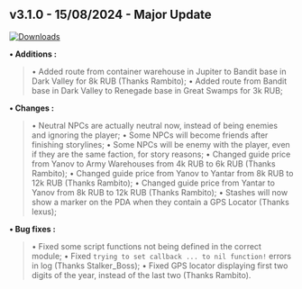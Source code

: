 ## **v3.1.0 - 15/08/2024 - Major Update**

[![Downloads](https://img.shields.io/github/downloads/nltp-ashes/Western-Goods/v3.1.0/total?label=Downloads)]()

**• Additions :**
> • Added route from container warehouse in Jupiter to Bandit base in Dark Valley for 8k RUB (Thanks Rambito);
> • Added route from Bandit base in Dark Valley to Renegade base in Great Swamps for 3k RUB;

**• Changes :**
> • Neutral NPCs are actually neutral now, instead of being enemies and ignoring the player;
> • Some NPCs will become friends after finishing storylines;
> • Some NPCs will be enemy with the player, even if they are the same faction, for story reasons;
> • Changed guide price from Yanov to Army Warehouses from 4k RUB to 6k RUB (Thanks Rambito);
> • Changed guide price from Yanov to Yantar from 8k RUB to 12k RUB (Thanks Rambito);
> • Changed guide price from Yantar to Yanov from 8k RUB to 12k RUB (Thanks Rambito);
> • Stashes will now show a marker on the PDA when they contain a GPS Locator (Thanks lexus);

**• Bug fixes :**
> • Fixed some script functions not being defined in the correct module;
> • Fixed `trying to set callback ... to nil function!` errors in log (Thanks Stalker_Boss);
> • Fixed GPS locator displaying first two digits of the year, instead of the last two (Thanks Rambito).